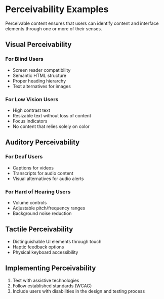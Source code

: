 # Perceivability Examples

Perceivable content ensures that users can identify content and interface elements through one or more of their senses.

## Visual Perceivability

### For Blind Users

- Screen reader compatibility
- Semantic HTML structure
- Proper heading hierarchy
- Text alternatives for images

### For Low Vision Users

- High contrast text
- Resizable text without loss of content
- Focus indicators
- No content that relies solely on color

## Auditory Perceivability

### For Deaf Users

- Captions for videos
- Transcripts for audio content
- Visual alternatives for audio alerts

### For Hard of Hearing Users

- Volume controls
- Adjustable pitch/frequency ranges
- Background noise reduction

## Tactile Perceivability

- Distinguishable UI elements through touch
- Haptic feedback options
- Physical keyboard accessibility

## Implementing Perceivability

1. Test with assistive technologies
2. Follow established standards (WCAG)
3. Include users with disabilities in the design and testing process
